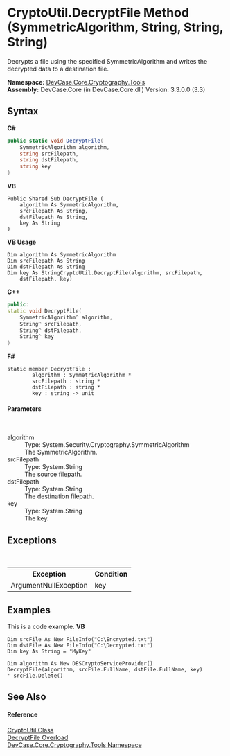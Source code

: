 # CryptoUtil.DecryptFile Method (SymmetricAlgorithm, String, String, String)
 

Decrypts a file using the specified SymmetricAlgorithm and writes the decrypted data to a destination file.

**Namespace:**&nbsp;<a href="N_DevCase_Core_Cryptography_Tools">DevCase.Core.Cryptography.Tools</a><br />**Assembly:**&nbsp;DevCase.Core (in DevCase.Core.dll) Version: 3.3.0.0 (3.3)

## Syntax

**C#**<br />
``` C#
public static void DecryptFile(
	SymmetricAlgorithm algorithm,
	string srcFilepath,
	string dstFilepath,
	string key
)
```

**VB**<br />
``` VB
Public Shared Sub DecryptFile ( 
	algorithm As SymmetricAlgorithm,
	srcFilepath As String,
	dstFilepath As String,
	key As String
)
```

**VB Usage**<br />
``` VB Usage
Dim algorithm As SymmetricAlgorithm
Dim srcFilepath As String
Dim dstFilepath As String
Dim key As StringCryptoUtil.DecryptFile(algorithm, srcFilepath, 
	dstFilepath, key)
```

**C++**<br />
``` C++
public:
static void DecryptFile(
	SymmetricAlgorithm^ algorithm, 
	String^ srcFilepath, 
	String^ dstFilepath, 
	String^ key
)
```

**F#**<br />
``` F#
static member DecryptFile : 
        algorithm : SymmetricAlgorithm * 
        srcFilepath : string * 
        dstFilepath : string * 
        key : string -> unit 

```


#### Parameters
&nbsp;<dl><dt>algorithm</dt><dd>Type: System.Security.Cryptography.SymmetricAlgorithm<br />The SymmetricAlgorithm.</dd><dt>srcFilepath</dt><dd>Type: System.String<br />The source filepath.</dd><dt>dstFilepath</dt><dd>Type: System.String<br />The destination filepath.</dd><dt>key</dt><dd>Type: System.String<br />The key.</dd></dl>

## Exceptions
&nbsp;<table><tr><th>Exception</th><th>Condition</th></tr><tr><td>ArgumentNullException</td><td>key</td></tr></table>

## Examples
This is a code example. 
**VB**<br />
``` VB
Dim srcFile As New FileInfo("C:\Encrypted.txt")
Dim dstFile As New FileInfo("C:\Decrypted.txt")
Dim key As String = "MyKey"

Dim algorithm As New DESCryptoServiceProvider()
DecryptFile(algorithm, srcFile.FullName, dstFile.FullName, key)
' srcFile.Delete()
```


## See Also


#### Reference
<a href="T_DevCase_Core_Cryptography_Tools_CryptoUtil">CryptoUtil Class</a><br /><a href="Overload_DevCase_Core_Cryptography_Tools_CryptoUtil_DecryptFile">DecryptFile Overload</a><br /><a href="N_DevCase_Core_Cryptography_Tools">DevCase.Core.Cryptography.Tools Namespace</a><br />